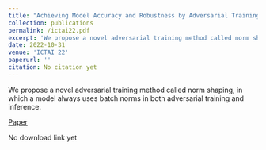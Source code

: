 ```yaml
---
title: "Achieving Model Accuracy and Robustness by Adversarial Training with Batch Normalization"
collection: publications
permalink: /ictai22.pdf
excerpt: 'We propose a novel adversarial training method called norm shaping, in which a model always uses batch norms in both adversarial training and inference.'
date: 2022-10-31
venue: 'ICTAI 22'
paperurl: ''
citation: No citation yet
---
```

We propose a novel adversarial training method called norm shaping, in which a model always uses batch norms in both adversarial training and inference.  

[Paper](http://NioTheFirst.github.io/ictai22.pdf)  

No download link yet  

